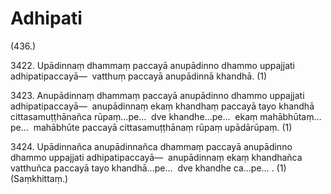# Adhipati

(436.)

3422\. Upādinnaṃ dhammaṃ paccayā anupādinno dhammo uppajjati adhipatipaccayā—  vatthuṃ paccayā anupādinnā khandhā. (1)

3423\. Anupādinnaṃ dhammaṃ paccayā anupādinno dhammo uppajjati adhipatipaccayā—  anupādinnaṃ ekaṃ khandhaṃ paccayā tayo khandhā cittasamuṭṭhānañca rūpaṃ…pe…  dve khandhe…pe…  ekaṃ mahābhūtaṃ…pe…  mahābhūte paccayā cittasamuṭṭhānaṃ rūpaṃ upādārūpaṃ. (1)

3424\. Upādinnañca anupādinnañca dhammaṃ paccayā anupādinno dhammo uppajjati adhipatipaccayā—  anupādinnaṃ ekaṃ khandhañca vatthuñca paccayā tayo khandhā…pe…  dve khandhe ca…pe… . (1) (Saṃkhittaṃ.)
